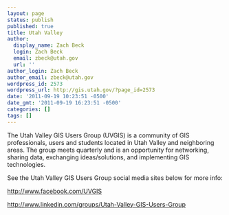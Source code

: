 ```yaml
---
layout: page
status: publish
published: true
title: Utah Valley
author:
  display_name: Zach Beck
  login: Zach Beck
  email: zbeck@utah.gov
  url: ''
author_login: Zach Beck
author_email: zbeck@utah.gov
wordpress_id: 2573
wordpress_url: http://gis.utah.gov/?page_id=2573
date: '2011-09-19 10:23:51 -0500'
date_gmt: '2011-09-19 16:23:51 -0500'
categories: []
tags: []
---
```

<p>The Utah Valley GIS Users Group (UVGIS) is a community of GIS professionals, users and students located in Utah Valley and neighboring areas. The group meets quarterly and is an opportunity for networking, sharing data, exchanging ideas/solutions, and implementing GIS technologies.</p>
<p>See the Utah Valley GIS Users Group social media sites below for more info:</p>
<p><a href="http://www.facebook.com/UVGIS" target="_blank">http://www.facebook.com/UVGIS</a></p>
<p><a href="http://www.linkedin.com/groups/Utah-Valley-GIS-Users-Group" target="_blank">http://www.linkedin.com/<wbr>groups/Utah-Valley-GIS-Users-<wbr>Group</wbr></wbr></a></p>
